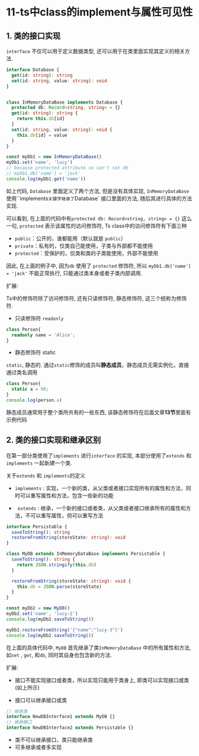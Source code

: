 # 11-ts中class的implement与属性可见性

## 1. 类的接口实现

`interface` 不仅可以用于定义数据类型, 还可以用于在类里面实现其定义的相关方法.

```typescript
interface Database {
  get(id: string): string
  set(id: string, value: string): void
}


class InMemoryDataBase implements Database {
  protected db: Record<string, string> = {}
  get(id: string): string {
    return this.db[id]
  }
  set(id: string, value: string): void {
    this.db[id] = value
  }
}

const myDb1 = new InMemoryDataBase()
myDb1.set('name', 'lucy')
// because protected attribute so can't set db
// myDb1.db['name'] = 'jack'
console.log(myDb1.get('name'))
```

如上代码, `Database` 里面定义了两个方法, 但是没有具体实现, `InMemoryDataBase` 使用``implements` 关键字继承了 `Database` 接口里面的方法, 随后其进行具体的方法实现.



可以看到, 在上面的代码中有`protected db: Record<string, string> = {}` 这么一句, `protected` 表示该属性的访问修饰符, Ts class中的访问修饰符有下面三种

- `public`：公开的，谁都能用（默认就是 `public`）
- `private`：私有的，仅类自己能使用，子类与外部都不能使用
- `protected`：受保护的，仅类和类的子类能使用，外部不能使用

因此, 在上面的例子中,  因为`db` 使用了 `protected` 修饰符, 所以 `myDb1.db['name'] = 'jack'` 不能正常执行, 只能通过类本身或者子类内部调用.

扩展:

Ts中的修饰符除了访问修饰符, 还有只读修饰符, 静态修饰符, 这三个统称为修饰符.

- 只读修饰符 `readonly`

```typescript
class Person{
  readonly name = 'Alice';
}
```

- 静态修饰符 static

`static`, 静态的. 通过`static`修饰的成员叫**静态成员**，静态成员无需实例化，直接通过类名调用

```ts
class Person{
  static a = 98;
}
console.log(person.a)
```

静态成员通常用于整个类所共有的一些东西, 该静态修饰符在后面文章**13节**里面有示例代码



## 2. 类的接口实现和继承区别

在第一部分类使用了`implements` 进行`interface` 的实现, 本部分使用了`extends` 和 `implements` 一起新建一个类.

关于`extends` 和 `implements`的定义

- `implements` :
  实现，一个新的类，从父类或者接口实现所有的属性和方法，同时可以重写属性和方法，包含一些新的功能

- ` extends` :
继承，一个新的接口或者类，从父类或者接口继承所有的属性和方法，不可以重写属性，但可以重写方法

```typescript
interface Persistable {
  saveToString(): string
  restoreFromString(storeState: string): void
}

class MyDB extends InMemoryDataBase implements Persistable {
  saveToString(): string {
    return JSON.stringify(this.db)
  }

  restoreFromString(storeState: string): void {
    this.db = JSON.parse(storeState)
  }
}

const myDb2 = new MyDB()
myDb2.set('name', 'lucy-2')
console.log(myDb2.saveToString())

myDb2.restoreFromString('{"name":"lucy-3"}')
console.log(myDb2.saveToString())
```

在上面的具体代码中, `MyDB` 首先继承了类`InMemoryDataBase` 中的所有属性和方法, 如`set` , `get`, 和`db`, 同时其自身也包含新的方法.



扩展: 

- 接口不能实现接口或者类，所以实现只能用于类身上, 即类可以实现接口或类 (如上所示)

- 接口可以继承接口或类

```typescript
// 继承类
interface NewDBInterface1 extends MyDB {}
// 继承接口
interface NewDBInterface2 extends Persistable {}
```

- 类不可以继承接口，类只能继承类
- 可多继承或者多实现